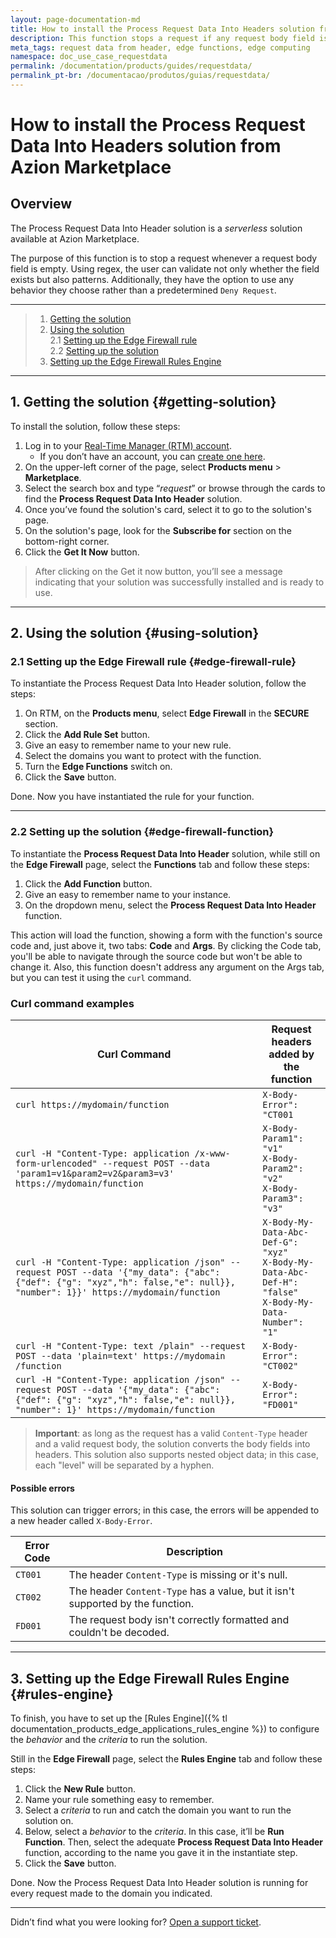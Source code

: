 ```yaml
---
layout: page-documentation-md
title: How to install the Process Request Data Into Headers solution from Azion Marketplace
description: This function stops a request if any request body field is empty, using regex to validate the existence and pattern of the field.
meta_tags: request data from header, edge functions, edge computing
namespace: doc_use_case_requestdata
permalink: /documentation/products/guides/requestdata/
permalink_pt-br: /documentacao/produtos/guias/requestdata/
---
```


# How to install the Process Request Data Into Headers solution from Azion Marketplace

## Overview

The Process Request Data Into Header solution is a *serverless* solution available at Azion Marketplace. 

The purpose of this function is to stop a request whenever a request body field is empty. Using regex, the user can validate not only whether the field exists but also patterns. Additionally, they have the option to use any behavior they choose rather than a predetermined `Deny Request`.

---

> 1. [Getting the solution](#getting-solution)
> 2. [Using the solution](#using-solution)\
> 2.1 [Setting up the Edge Firewall rule](#edge-firewall-rule)\
> 2.2 [Setting up the solution](#setting-solution)
> 3. [Setting up the Edge Firewall Rules Engine](#rules-engine)

---

## 1. Getting the solution {#getting-solution}

To install the solution, follow these steps:

1. Log in to your [Real-Time Manager (RTM) account](https://manager.azion.com/).
    - If you don’t have an account, you can [create one here](https://sso.azion.com/).
2. On the upper-left corner of the page, select **Products menu** > **Marketplace**.
3. Select the search box and type “*request*” or browse through the cards to find the **Process Request Data Into Header** solution.
4. Once you’ve found the solution's card, select it to go to the solution's page.
5. On the solution's page, look for the **Subscribe for** section on the bottom-right corner.
6. Click the **Get It Now** button.

> After clicking on the Get it now button, you’ll see a message indicating that your solution was successfully installed and is ready to use.

---

## 2. Using the solution {#using-solution}

### 2.1 Setting up the Edge Firewall rule {#edge-firewall-rule}

To instantiate the Process Request Data Into Header solution, follow the steps:

1. On RTM, on the **Products menu**, select **Edge Firewall** in the **SECURE** section.
2. Click the **Add Rule Set** button.
3. Give an easy to remember name to your new rule.
4. Select the domains you want to protect with the function.
5. Turn the **Edge Functions** switch on.
6. Click the **Save** button.

Done. Now you have instantiated the rule for your function.

---

### 2.2 Setting up the solution {#edge-firewall-function}

To instantiate the **Process Request Data Into Header** solution, while still on the **Edge Firewall** page, select the **Functions** tab and follow these steps:

1. Click the **Add Function** button.
2. Give an easy to remember name to your instance.
3. On the dropdown menu, select the **Process Request Data Into Header** function.

This action will load the function, showing a form with the function's source code and, just above it, two tabs: **Code** and **Args**. By clicking the Code tab, you'll be able to navigate through the source code but won't be able to change it. Also, this function doesn't address any argument on the Args tab, but you can test it using the `curl` command.

### Curl command examples

| Curl Command                                                                                                                                                                | Request headers added by the function                                                                |
|-----------------------------------------------------------------------------------------------------------------------------------------------------------------------------|------------------------------------------------------------------------------------------------------|
| `curl https://mydomain/function`                                                                                                                                            | `X-Body-Error": "CT001`                                                                              |
| `curl -H "Content-Type: application /x-www-form-urlencoded" --request POST --data 'param1=v1&param2=v2&param3=v3' https://mydomain/function`                                | `X-Body-Param1": "v1"` <br> `X-Body-Param2": "v2"` <br> `X-Body-Param3": "v3"`                                 |
| `curl -H "Content-Type: application /json" --request POST --data '{"my_data": {"abc": {"def": {"g": "xyz","h": false,"e": null}}, "number": 1}}' https://mydomain/function` | `X-Body-My-Data-Abc-Def-G": "xyz"` <br> `X-Body-My-Data-Abc-Def-H": "false"` <br>`X-Body-My-Data-Number": "1"` |
| `curl -H "Content-Type: text /plain" --request POST --data 'plain=text' https://mydomain /function`                                                                         | `X-Body-Error": "CT002"`                                                                             |
| `curl -H "Content-Type: application /json" --request POST --data '{"my_data": {"abc": {"def": {"g": "xyz","h": false,"e": null}}, "number": 1}' https://mydomain/function`  | `X-Body-Error": "FD001"`                                                                             |

> **Important**: as long as the request has a valid `Content-Type` header and a valid request body, the solution converts the body fields into headers. This solution also supports nested object data; in this case, each "level" will be separated by a hyphen.

#### Possible errors

This solution can trigger errors; in this case, the errors will be appended to a new header called `X-Body-Error`.

| Error Code | Description                                                                    |
|------------|--------------------------------------------------------------------------------|
| `CT001`    | The header `Content-Type` is missing or it's null.                             |
| `CT002`    | The header `Content-Type` has a value, but it isn't supported by the function. |
| `FD001`    | The request body isn't correctly formatted and couldn't be decoded.          |

---

## 3. Setting up the Edge Firewall Rules Engine {#rules-engine}

To finish, you have to set up the [Rules Engine]({% tl documentation_products_edge_applications_rules_engine %}) to configure the *behavior* and the *criteria* to run the solution.

Still in the **Edge Firewall** page, select the **Rules Engine** tab and follow these steps:

1. Click the **New Rule** button.
2. Name your rule something easy to remember.
3. Select a *criteria* to run and catch the domain you want to run the solution on.
4. Below, select a *behavior* to the *criteria*. In this case, it’ll be **Run Function**. Then, select the adequate **Process Request Data Into Header** function, according to the name you gave it in the instantiate step.
5. Click the **Save** button.

Done. Now the Process Request Data Into Header solution is running for every request made to the domain you indicated.

---

Didn’t find what you were looking for? [Open a support ticket](https://tickets.azion.com/).


